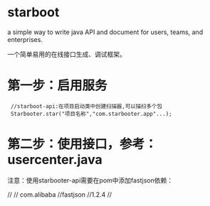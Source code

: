 # starboot

a simple way to write java API and document for users, teams, and enterprises.

一个简单易用的在线接口生成、调试框架。

# 第一步：启用服务
	 //starboot-api:在项目启动类中创建扫描器,可以描扫多个包
	 Starbooter.star("项目名称","com.starbooter.app"...);
  
# 第二步：使用接口，参考：usercenter.java

注意：使用starbooter-api需要在pom中添加fastjson依赖：

 //<dependency>
   // <groupId>com.alibaba</groupId>
    //<artifactId>fastjson</artifactId>
    //<version>1.2.4</version>
//</dependency>

